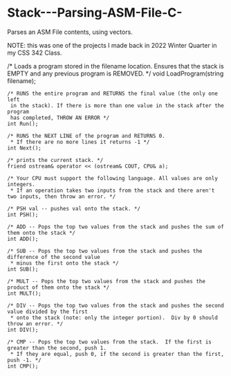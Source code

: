 # Stack---Parsing-ASM-File-C-
Parses an ASM File contents, using vectors.

NOTE: this was one of the projects I made back in 2022 Winter Quarter in my CSS 342 Class.

 /* Loads a program stored in the filename location.
    Ensures that the stack is EMPTY and any previous program is REMOVED. */
    void LoadProgram(string filename);

    /* RUNS the entire program and RETURNS the final value (the only one left
     in the stack). If there is more than one value in the stack after the program
     has completed, THROW AN ERROR */
    int Run();

    /* RUNS the NEXT LINE of the program and RETURNS 0.
     * If there are no more lines it returns -1 */
    int Next();

    /* prints the current stack. */
    friend ostream& operator << (ostream& COUT, CPU& a);

    /* Your CPU must support the following language. All values are only integers.
     * If an operation takes two inputs from the stack and there aren't two inputs, then throw an error. */

    /* PSH val -- pushes val onto the stack. */
    int PSH();

    /* ADD -- Pops the top two values from the stack and pushes the sum of them onto the stack */
    int ADD();

    /* SUB -- Pops the top two values from the stack and pushes the difference of the second value
     * minus the first onto the stack */
    int SUB();

    /* MULT -- Pops the top two values from the stack and pushes the product of them onto the stack */
    int MULT();

    /* DIV -- Pops the top two values from the stack and pushes the second value divided by the first
     * onto the stack (note: only the integer portion).  Div by 0 should throw an error. */
    int DIV();

    /* CMP -- Pops the top two values from the stack.  If the first is greater than the second, push 1.
     * If they are equal, push 0, if the second is greater than the first, push -1. */
    int CMP();
